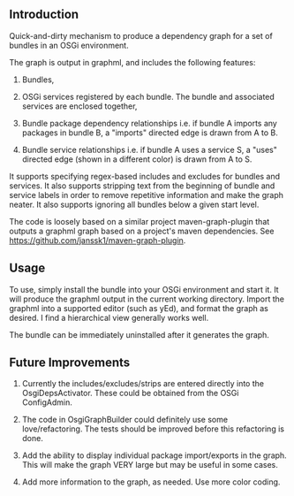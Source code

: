 Introduction
------------

Quick-and-dirty mechanism to produce a dependency graph for a set of bundles in an OSGi environment.

The graph is output in graphml, and includes the following features:

1. Bundles,

2. OSGi services registered by each bundle. The bundle and associated services are enclosed together,

3. Bundle package dependency relationships i.e. if bundle A imports any packages in bundle B, a "imports"
   directed edge is drawn from A to B.

4. Bundle service relationships i.e. if bundle A uses a service S, a "uses" directed edge (shown in a
   different color) is drawn from A to S.

It supports specifying regex-based includes and excludes for bundles and services. It also supports stripping
text from the beginning of bundle and service labels in order to remove repetitive information and make the graph
neater. It also supports ignoring all bundles below a given start level.

The code is loosely based on a similar project maven-graph-plugin that outputs a graphml graph based on a
project's maven dependencies. See https://github.com/janssk1/maven-graph-plugin.


Usage
-----

To use, simply install the bundle into your OSGi environment and start it. It will produce the graphml output
in the current working directory. Import the graphml into a supported editor (such as yEd), and format the
graph as desired. I find a hierarchical view generally works well.

The bundle can be immediately uninstalled after it generates the graph.


Future Improvements
-------------------

1. Currently the includes/excludes/strips are entered directly into the OsgiDepsActivator. These could be obtained
   from the OSGi ConfigAdmin.

2. The code in OsgiGraphBuilder could definitely use some love/refactoring. The tests should be improved before this
   refactoring is done.

3. Add the ability to display individual package import/exports in the graph. This will make the graph VERY large but
   may be useful in some cases.

4. Add more information to the graph, as needed. Use more color coding.